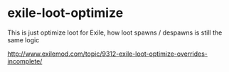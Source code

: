 # exile-loot-optimize
This is just optimize loot for Exile, how loot spawns / despawns is still the same logic


  
  http://www.exilemod.com/topic/9312-exile-loot-optimize-overrides-incomplete/
